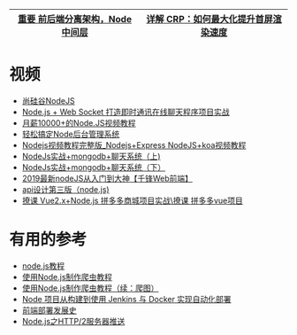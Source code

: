[重要 前后端分离架构，Node 中间层](https://www.crs811.com/archives/1542)|[详解 CRP：如何最大化提升首屏渲染速度](https://juejin.im/post/5c33794bf265da6158775100)|
---|---|

# 视频

* [尚硅谷NodeJS](https://www.bilibili.com/video/av60702895?from=search&seid=15291502401325606341)
* [Node.js + Web Socket 打造即时通讯在线聊天程序项目实战](https://www.bilibili.com/video/av71240977?from=search&seid=15674378511028862001)
* [月薪10000+的Node.JS视频教程](https://www.bilibili.com/video/av53671663/?spm_id_from=333.788.videocard.3)
* [轻松搞定Node后台管理系统](https://www.bilibili.com/video/av54440690/?spm_id_from=333.788.videocard.0)
* [Nodejs视频教程完整版_Nodejs+Express NodeJS+koa视频教程](https://www.bilibili.com/video/av38925557/?spm_id_from=333.788.videocard.1)
* [NodeJs实战+mongodb+聊天系统（上)](https://www.bilibili.com/video/av51445384/?spm_id_from=333.788.videocard.1)
* [NodeJs实战+mongodb+聊天系统（下）](https://www.bilibili.com/video/av51459555/?spm_id_from=333.788.videocard.1)
* [2019最新nodeJS从入门到大神【千锋Web前端】](https://www.bilibili.com/video/av53978941?from=search&seid=16033522356009238537)
* [api设计第三版（node.js)](https://www.bilibili.com/video/av74605570?from=search&seid=5739552451698653385)
* [撩课 Vue2.x+Node.js 拼多多商城项目实战\撩课 拼多多vue项目](https://www.bilibili.com/video/av78207763?from=search&seid=62145169076968126)
# 有用的参考
* [node.js教程](https://www.shuzhiduo.com/search/NodeJS/)
* [使用Node.js制作爬虫教程](http://blog.didispace.com/nodejspachong/)
* [使用Node.js制作爬虫教程（续：爬图）](http://blog.didispace.com/nodejspachong2/)
* [Node 项目从构建到使用 Jenkins 与 Docker 实现自动化部署](http://dockone.io/article/9507)
* [前端部署发展史](http://dockone.io/article/9406)
* [Node.js之HTTP/2服务器推送](https://kiwenlau.com/2018/03/27/nodejs-and-http/)
